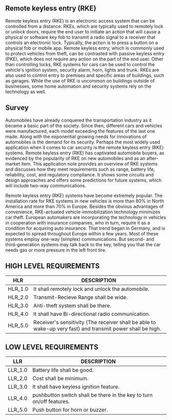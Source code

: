 ## Remote keyless entry (RKE) 
Remote keyless entry (RKE) is an electronic access system that can be controlled from a distance. RKEs, which are typically used to remotely lock or unlock doors, require the end user to initiate an action that will cause a physical or software key fob to transmit a radio signal to a receiver that controls an electronic lock. Typically, the action is to press a button on a physical fob or mobile app.
Remote keyless entry, which is commonly used to protect vehicles from theft, can be contrasted with passive keyless entry (PKE), which does not require any action on the part of the end user. 
Other than controlling locks, RKE systems for cars can be used to control the vehicle's ignition system, security alarm, horn, lights and trunk. RKEs are also used to control entry to premises and specific areas of buildings, such as garages. While the use of RKE is uncommon on buildings outside of businesses, some home automation and security systems rely on the technology as well.
## Survey
Automobiles have already conquered the transportation industry as it became a basic part of the society. Since then, different cars and vehicles were manufactured, each model exceeding the features of the last one made. Along with the exponential growing needs for innovations of automobiles is the demand for its security. Perhaps the most widely used application when it comes to car security is the remote keyless entry (RKE) systems.
Remote keyless entry (RKE) has captivated automobile buyers, as evidenced by the popularity of RKE on new automobiles and as an after-market item. This application note provides an overview of RKE systems and discusses how they meet requirements such as range, battery life, reliability, cost, and regulatory compliance. It shows some circuits and design approaches and offers some predictions for future systems, which will include two-way communications.

Remote keyless entry (RKE) systems have become extremely popular. The installation rate for RKE systems in new vehicles is more than 80% in North America and more than 70% in Europe. Besides the obvious advantages of convenience, RKE-actuated vehicle-immobilization technology minimizes car theft. European automakers are incorporating the technology in vehicles in cooperation with insurance companies, who in turn, require it as a condition for acquiring auto insurance. That trend began in Germany, and is expected to spread throughout Europe within a few years. Most of these systems employ one-way (simplex) communications. But second- and third-generation systems may talk back to the key, telling you that the car needs gas or more pressure in the left front tire.

## HIGH LEVEL REQUIREMENTS
HLR     | DESCRIPTION
--------|-----------------------
HLR_1.0 |It shall remotely lock and unlock the automobile.
HLR_2.0 |Transmit-Recieve Range shall be wide.
HLR_3.0 |Anti-theft system shall be there.
HLR_4.0 |It shall have Bi-directional radio communication.
HLR_5.0 |Receiver's sensitivity (The receiver shall be able to wake-up very fast) and transmit power shall be high.
 

## LOW LEVEL REQUIREMENTS
LLR     | DESCRIPTION
--------|---------------------------------------------
LLR_1.0 |Battery life shall be good.
LLR_2.0 |Cost shall be minimum.
LLR_3.0 |It shall have keyless ignition feature.
LLR_4.0 |pushbutton switch shall be there in the key to turn on/off features.
LLR_5.0 |Push button for horn or buzzer.